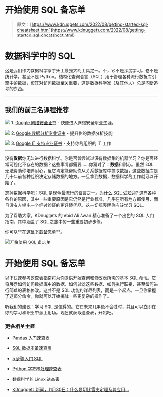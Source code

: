 # 开始使用 SQL 备忘单

> 原文：[https://www.kdnuggets.com/2022/08/getting-started-sql-cheatsheet.html](https://www.kdnuggets.com/2022/08/getting-started-sql-cheatsheet.html)

# 数据科学中的 SQL

这是我们作为数据科学家手头上最强大的工具之一。不，它不是深度学习。也不是统计学。甚至不是 Python。结构化查询语言（SQL）用于管理各种流行数据库引擎中的数据，使其对访问数据至关重要，这是数据科学家（及其他人）总是不断追寻的东西。

* * *

## 我们的前三名课程推荐

![](../Images/0244c01ba9267c002ef39d4907e0b8fb.png) 1\. [Google 网络安全证书](https://www.kdnuggets.com/google-cybersecurity) - 快速进入网络安全职业生涯。

![](../Images/e225c49c3c91745821c8c0368bf04711.png) 2\. [Google 数据分析专业证书](https://www.kdnuggets.com/google-data-analytics) - 提升你的数据分析技能

![](../Images/0244c01ba9267c002ef39d4907e0b8fb.png) 3\. [Google IT 支持专业证书](https://www.kdnuggets.com/google-itsupport) - 支持你的组织的 IT 工作

* * *

没有**数据**你无法进行数据科学。你是否曾尝试过没有数据集的机器学习？你是否经常可视化不存在的数据？这些事情都需要……你猜对了：**数据**和耐心。虽然 SQL 无法帮助你培养耐心，但它肯定能帮助你从关系数据库中提取数据，这些数据库是几十年前各种组织决定存储数据的地方。一旦拿到数据，数据科学的工作就可以开始了。

忘掉数据科学吧；SQL 是现今最流行的语言之一。[为什么 SQL 受欢迎](https://learnsql.com/blog/should-you-learn-sql/)? 这有各种各样的原因，其中一些重要原因是它仍然是行业标准，几乎在所有地方都使用，而且没有人提出一个经过验证的更好替代品。这一切都表明你应该学习 SQL。

为了帮助大家，KDnuggets 的 Abid Ali Awan 精心准备了一个出色的 SQL 入门指南，其中涵盖了 SQL 之旅中的一些重要初步步骤。

你可以**[在这里下载备忘单](https://www.kdnuggets.com/publications/sheets/Getting-Started-with-SQL-Cheatsheet-KDnuggets.pdf)**。

[![开始使用 SQL 备忘单](../Images/c127dbaa851f7c0550f15efdeaf2735e.png)](https://www.kdnuggets.com/publications/sheets/Getting-Started-with-SQL-Cheatsheet-KDnuggets.pdf)

# 开始使用 SQL 备忘单

以下快速参考速查表指南将为你提供开始查询和修改表所需的基本 SQL 命令。它将展示如何访问数据库中的数据、如何过滤这些数据、如何执行联接，甚至如何进行简单的表格修改。这并不是 SQL 功能的详尽列表，而是一个起点。一旦你掌握了这部分命令，你就可以开始挑战一些更复杂的操作了。

听我们的建议：学习 SQL 是值得的。它在未来几年绝不会过时，并且可以立即在你的学习和职业中派上用场。现在就获取速查表，开始吧。

### 更多相关主题

+   [Pandas 入门速查表](https://www.kdnuggets.com/2022/09/getting-started-pandas-cheatsheet.html)

+   [SQL 数据准备速查表](https://www.kdnuggets.com/2021/05/data-preparation-sql-cheat-sheet.html)

+   [5 步骤入门 SQL](https://www.kdnuggets.com/5-steps-getting-started-with-sql)

+   [Python 字符串处理速查表](https://www.kdnuggets.com/2020/01/python-string-processing-primer.html)

+   [数据科学的 Linux 速查表](https://www.kdnuggets.com/2022/11/linux-data-science-cheatsheet.html)

+   [KDnuggets 新闻，11月30日：什么是切比雪夫定理及其应用…](https://www.kdnuggets.com/2022/n46.html)
